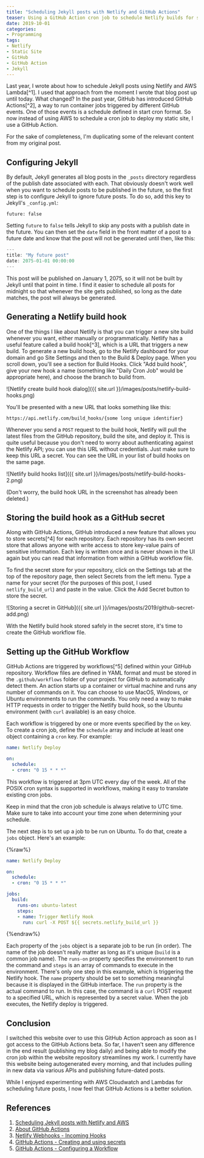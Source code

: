 ```yaml
---
title: "Scheduling Jekyll posts with Netlify and GitHub Actions"
teaser: Using a GitHub Action cron job to schedule Netlify builds for static site generated blog posts.
date: 2019-10-01
categories:
- Programming
tags:
- Netlify
- Static Site
- GitHub
- GitHub Action
- Jekyll
---
```


Last year, I wrote about how to schedule Jekyll posts using Netlify and AWS Lambda[^1]. I used that approach from the moment I wrote that blog post up until today. What changed? In the past year, GitHub has introduced GitHub Actions[^2], a way to run container jobs triggered by different GitHub events. One of those events is a schedule defined in start cron format. So now instead of using AWS to schedule a cron job to deploy my static site, I use a GitHub Action.

<aside>
For the sake of completeness, I'm duplicating some of the relevant content from my original post.
</aside>

## Configuring Jekyll

By default, Jekyll generates all blog posts in the `_posts` directory regardless of the publish date associated with each. That obviously doesn't work well when you want to schedule posts to be published in the future, so the first step is to configure Jekyll to ignore future posts. To do so, add this key to Jekyll's `_config.yml`:

```
future: false
```

Setting `future` to `false` tells Jekyll to skip any posts with a publish date in the future. You can then set the `date` field in the front matter of a post to a future date and know that the post will not be generated until then, like this:

```js
---
title: "My future post"
date: 2075-01-01 00:00:00
---
```

This post will be published on January 1, 2075, so it will not be built by Jekyll until that point in time. I find it easier to schedule all posts for midnight so that whenever the site gets published, so long as the date matches, the post will always be generated.

## Generating a Netlify build hook

One of the things I like about Netlify is that you can trigger a new site build whenever you want, either manually or programmatically. Netlify has a useful feature called a build hook[^3], which is a URL that triggers a new build. To generate a new build hook, go to the Netlify dashboard for your domain and go Site Settings and then to the Build & Deploy page. When you scroll down, you'll see a section for Build Hooks. Click "Add build hook", give your new hook a name (something like "Daily Cron Job" would be appropriate here), and choose the branch to build from.

![Netlify create build hook dialog]({{ site.url }}/images/posts/netlify-build-hooks.png)

You'll be presented with a new URL that looks something like this:

```
https://api.netlify.com/build_hooks/{some long unique identifier}
```

Whenever you send a `POST` request to the build hook, Netlify will pull the latest files from the GitHub repository, build the site, and deploy it. This is quite useful because you don't need to worry about authenticating against the Netlify API; you can use this URL without credentials. Just make sure to keep this URL a secret. You can see the URL in your list of build hooks on the same page.

![Netlify build hooks list]({{ site.url }}/images/posts/netlify-build-hooks-2.png)

(Don't worry, the build hook URL in the screenshot has already been deleted.)

## Storing the build hook as a GitHub secret

Along with GitHub Actions, GitHub introduced a new feature that allows you to store secrets[^4] for each repository. Each repository has its own secret store that allows anyone with write access to store key-value pairs of sensitive information. Each key is written once and is never shown in the UI again but you can read that information from within a GitHub workflow file.

To find the secret store for your repository, click on the Settings tab at the top of the repository page, then select Secrets from the left menu. Type a name for your secret (for the purposes of this post, I used `netlify_build_url`) and paste in the value. Click the Add Secret button to store the secret.

![Storing a secret in GitHub]({{ site.url }}/images/posts/2019/github-secret-add.png)

With the Netlify build hook stored safely in the secret store, it's time to create the GitHub workflow file.

## Setting up the GitHub Workflow

GitHub Actions are triggered by workflows[^5] defined within your GitHub repository. Workflow files are defined in YAML format and must be stored in the `.github/workflows` folder of your project for GitHub to automatically detect them. An action starts up a container or virtual machine and runs any number of commands on it. You can choose to use MacOS, Windows, or Ubuntu environments to run the commands. You only need a way to make HTTP requests in order to trigger the Netlify build hook, so the Ubuntu environment (with `curl` available) is an easy choice.

Each workflow is triggered by one or more events specified by the `on` key. To create a cron job, define the `schedule` array and include at least one object containing a `cron` key. For example:

```yaml
name: Netlify Deploy

on:
  schedule:
  - cron: "0 15 * * *"
```

This workflow is triggered at 3pm UTC every day of the week. All of the POSIX cron syntax is supported in workflows, making it easy to translate existing cron jobs.

<aside>
Keep in mind that the cron job schedule is always relative to UTC time. Make sure to take into account your time zone when determining your schedule.
</aside>

The next step is to set up a job to be run on Ubuntu. To do that, create a `jobs` object. Here's an example:

{%raw%}
```yaml
name: Netlify Deploy

on:
  schedule:
  - cron: "0 15 * * *"

jobs:
  build:
    runs-on: ubuntu-latest
    steps:
    - name: Trigger Netlify Hook
      run: curl -X POST ${{ secrets.netlify_build_url }}
```
{%endraw%}

Each property of the `jobs` object is a separate job to be run (in order). The name of the job doesn't really matter as long as it's unique (`build` is a common job name). The `runs-on` property specifies the environment to run the command and `steps` is an array of commands to execute in the environment. There's only one step in this example, which is triggering the Netlify hook. The `name` property should be set to something meaningful because it is displayed in the GitHub interface. The `run` property is the actual command to run. In this case, the command is a `curl` POST request to a specified URL, which is represented by a secret value. When the job executes, the Netlify deploy is triggered.

## Conclusion

I switched this website over to use this GitHub Action approach as soon as I got access to the GitHub Actions beta. So far, I haven't seen any difference in the end result (publishing my blog daily) and being able to modify the cron job within the website repository streamlines my work. I currently have this website being autogenerated every morning, and that includes pulling in new data via various APIs and publishing future-dated posts.

While I enjoyed experimenting with AWS Cloudwatch and Lambdas for scheduling future posts, I now feel that GitHub Actions is a better solution.

## References

1. [Scheduling Jekyll posts with Netlify and AWS](https://humanwhocodes.com/blog/2018/03/scheduling-jekyll-posts-netlify/)
1. [About GitHub Actions](https://help.github.com/en/articles/about-github-actions)
1. [Netlify Webhooks - Incoming Hooks](https://www.netlify.com/docs/webhooks/#incoming-webhooks)
1. [GitHub Actions - Creating and using secrets](https://help.github.com/en/articles/virtual-environments-for-github-actions#creating-and-using-secrets-encrypted-variables)
1. [GitHub Actions - Configuring a Workflow](https://help.github.com/en/articles/configuring-a-workflow)
